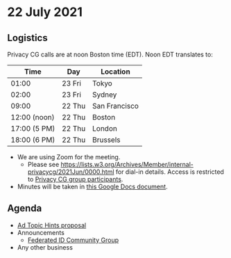 # 22 July 2021

## Logistics

Privacy CG calls are at noon Boston time (EDT). Noon EDT translates to:

| Time         | Day    | Location      |
| ------------ | ------ | ------------- |
| 01:00        | 23 Fri | Tokyo         |
| 02:00        | 23 Fri | Sydney        |
| 09:00        | 22 Thu | San Francisco |
| 12:00 (noon) | 22 Thu | Boston        |
| 17:00 (5 PM) | 22 Thu | London        |
| 18:00 (6 PM) | 22 Thu | Brussels      |

* We are using Zoom for the meeting.
    * Please see https://lists.w3.org/Archives/Member/internal-privacycg/2021Jun/0000.html for dial-in details. Access is restricted to [Privacy CG group participants](https://www.w3.org/community/privacycg/participants).
* Minutes will be taken in [this Google Docs document](https://docs.google.com/document/d/1DZEhS1UHJ1PKxt5ZwKmn5LZ4bo10UFyNXeLp2dUuzRM/edit#).

## Agenda

* [Ad Topic Hints proposal](https://github.com/privacycg/proposals/issues/26)
* Announcements
  * [Federated ID Community Group](https://www.w3.org/community/fed-id/)
* Any other business

